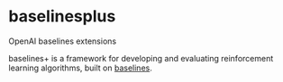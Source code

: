 # baselinesplus
OpenAI baselines extensions

baselines+ is a framework for developing and evaluating reinforcement learning algorithms, built on [baselines](https://github.com/openai/baselines).